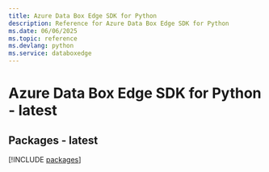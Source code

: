 ```yaml
---
title: Azure Data Box Edge SDK for Python
description: Reference for Azure Data Box Edge SDK for Python
ms.date: 06/06/2025
ms.topic: reference
ms.devlang: python
ms.service: databoxedge
---
```

# Azure Data Box Edge SDK for Python - latest
## Packages - latest
[!INCLUDE [packages](data-box-edge-index.md)]